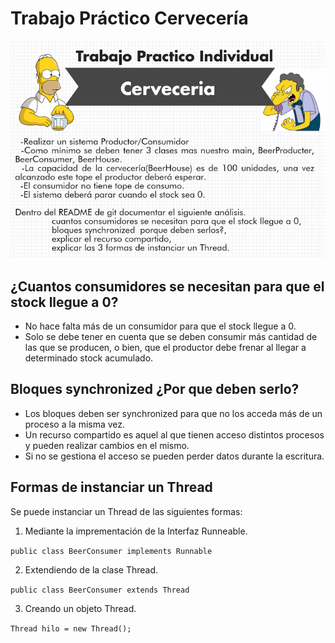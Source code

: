 # Trabajo Práctico Cervecería

![Trabajo practico cerveceria](https://github.com/rodrigofanjul/LabV-Git/blob/master/Cerveceria/image.png?raw=true)

## ¿Cuantos consumidores se necesitan para que el stock llegue a 0?

 - No hace falta más de un consumidor para que el stock llegue a 0.
 - Solo se debe tener en cuenta que se deben consumir más cantidad de las que se producen, o bien, que el productor debe frenar al llegar a determinado stock acumulado.

## Bloques synchronized ¿Por que deben serlo?

 - Los bloques deben ser synchronized para que no los acceda más de un proceso a la misma vez.
 - Un recurso compartido es aquel al que tienen acceso distintos procesos y pueden realizar cambios en el mismo.
 - Si no se gestiona el acceso se pueden perder datos durante la escritura.
 
## Formas de instanciar un Thread
Se puede instanciar un Thread de las siguientes formas:

 1. Mediante la imprementación de la Interfaz Runneable.

 `public class BeerConsumer implements Runnable`
 
 2. Extendiendo de la clase Thread.

 `public class BeerConsumer extends Thread`
 
 3. Creando un objeto Thread.
 
 `Thread hilo = new Thread();`